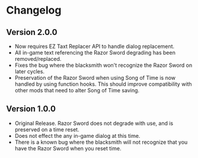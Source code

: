 # Changelog

## Version 2.0.0

* Now requires EZ Taxt Replacer API to handle dialog replacement.
* All in-game text referencing the Razor Sword degrading has been removed/replaced.
* Fixes the bug where the blacksmith won't recognize the Razor Sword on later cycles.
* Preservation of the Razor Sword when using Song of Time is now handled by using function hooks. This should improve compatibility with other mods that need to alter Song of Time saving.

## Version 1.0.0

* Original Release. Razor Sword does not degrade with use, and is preserved on a time reset.
* Does not effect the any in-game dialog at this time.
* There is a known bug where the blacksmith will not recognize that you have the Razor Sword when you reset time.
